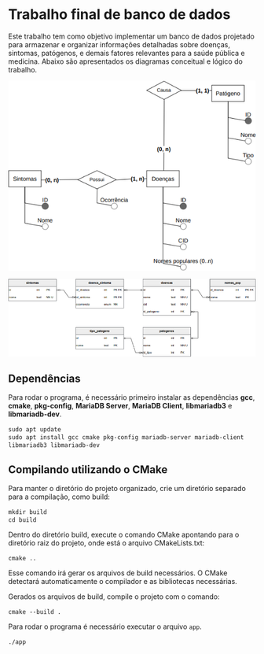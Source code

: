 # Trabalho final de banco de dados

Este trabalho tem como objetivo implementar um banco de dados projetado para armazenar e organizar informações detalhadas sobre doenças, sintomas, patógenos, e demais fatores relevantes para a saúde pública e medicina. Abaixo são apresentados os diagramas conceitual e lógico do trabalho.

![Diagrama Conceitual](fig/01-projeto-conceitual-der.png)

![Diagrama Lógico](fig/02-projeto-logico.png)

## Dependências

Para rodar o programa, é necessário primeiro instalar as dependências **gcc**, **cmake**, **pkg-config**, **MariaDB Server**, **MariaDB Client**, **libmariadb3** e **libmariadb-dev**.

```
sudo apt update
sudo apt install gcc cmake pkg-config mariadb-server mariadb-client libmariadb3 libmariadb-dev
```

## Compilando utilizando o CMake

Para manter o diretório do projeto organizado, crie um diretório separado para a compilação, como build:

```
mkdir build
cd build
```

Dentro do diretório build, execute o comando CMake apontando para o diretório raiz do projeto, onde está o arquivo CMakeLists.txt:

```
cmake ..
```

Esse comando irá gerar os arquivos de build necessários. O CMake detectará automaticamente o compilador e as bibliotecas necessárias.

Gerados os arquivos de build, compile o projeto com o comando:

```
cmake --build .
```

Para rodar o programa é necessário executar o arquivo `app`.

```
./app
```
